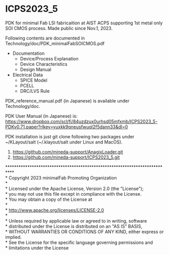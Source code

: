 # ICPS2023_5

PDK for minimal Fab LSI fabricaition at AIST ACPS supporting 1st metal only
SOI CMOS process. Made public since Nov.1, 2023.

Following contents are documented in Technology/doc/PDK_minimalFabSOICMOS.pdf

- Documentation
    * Device/Process Explanation
    * Device Characteristics
    * Design Manual
- Electrical Data
    * SPICE Model 
    * PCELL 
    * DRC/LVS Rule
 
PDK_reference_manual.pdf (in Japanese) is available under Technology/doc.

PDK User Manual (in Japanese) is: 
https://www.dropbox.com/scl/fi/84uzdzux0urhsd05mfxmb/ICPS2023_5-PDKv0.71.paper?rlkey=yuxkk9qneusfwuql2f5dann33&dl=0

PDK installation is just git clone following two packages 
under ~/KLayout/salt (~/.klayout/salt under Linux and MacOS).
1. https://github.com/mineda-support/AnagixLoader.git
2. https://github.com/mineda-support/ICPS2023_5.git

\***************************************************************************<br>
\* Copyright 2023 minimalFab Promoting Organization<br>
\*<br>
\* Licensed under the Apache License, Version 2.0 (the "License");<br>
\* you may not use this file except in compliance with the License.<br>
\* You may obtain a copy of the License at<br>
\*<br>
\*      http://www.apache.org/licenses/LICENSE-2.0<br>
\*<br>
\* Unless required by applicable law or agreed to in writing, software<br>
\* distributed under the License is distributed on an "AS IS" BASIS,<br>
\* WITHOUT WARRANTIES OR CONDITIONS OF ANY KIND, either express or implied.<br>
\* See the License for the specific language governing permissions and<br>
\* limitations under the License<br>
